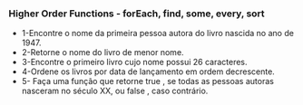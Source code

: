 ### Higher Order Functions - forEach, find, some, every, sort

- 1-Encontre o nome da primeira pessoa autora do livro nascida no ano de 1947.
- 2-Retorne o nome do livro de menor nome.
- 3-Encontre o primeiro livro cujo nome possui 26 caracteres.
- 4-Ordene os livros por data de lançamento em ordem decrescente.
- 5- Faça uma função que retorne true , se todas as pessoas autoras nasceram no século XX, ou false , caso contrário.
